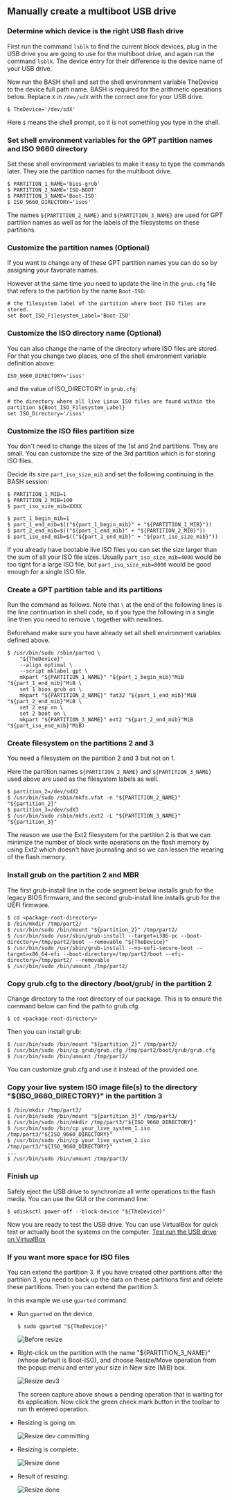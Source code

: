 ## Manually create a multiboot USB drive

### Determine which device is the right USB flash drive

First run the command `lsblk` to find the current block devices,
plug in the USB drive you are going to use for the multiboot drive,
and again run the command `lsblk`.
The device entry for their difference is the device name of your USB drive.

Now run the BASH shell and set the shell environment variable TheDevice to the device full path name.
BASH is required for the arithmetic operations below.
Replace `X` in `/dev/sdX` with the correct one for your USB drive.

```
$ TheDevice='/dev/sdX'
```

Here `$` means the shell prompt, so it is not something you type in the shell.

### Set shell environment variables for the GPT partition names and ISO 9660 directory

Set these shell environment variables to make it easy to type the commands later.
They are the partition names for the multiboot drive.
```
$ PARTITION_1_NAME='bios-grub'
$ PARTITION_2_NAME='ISO-BOOT'
$ PARTITION_3_NAME='Boot-ISO'
$ ISO_9660_DIRECTORY='isos'
```

The names `${PARTITION_2_NAME}` and `${PARTITION_3_NAME}` are used for GPT partition names as well as
for the labels of the filesystems on these partitions.

### Customize the partition names (Optional)

If you want to change any of these GPT partition names you can do so by assigning your favoriate names.

However at the same time you need to update the line in the `grub.cfg` file that refers to the partition by the name `Boot-ISO`:
```
# the filesystem label of the partition where boot ISO files are stored.
set Boot_ISO_Filesystem_Label='Boot-ISO'
```

### Customize the ISO directory name (Optional)

You can also change the name of the directory where ISO files are stored.
For that you change two places, one of the shell environment variable definition above:
```
ISO_9660_DIRECTORY='isos'
```
and the value of ISO_DIRECTORY in `grub.cfg`:
```
# the directory where all live Linux ISO files are found within the partition ${Boot_ISO_Filesystem_Label}
set ISO_Directory='/isos'
```

### Customize the ISO files partition size

You don't need to change the sizes of the 1st and 2nd partitions. They are small.
You can customize the size of the 3rd partition which is for storing ISO files.

Decide its size `part_iso_size_mib` and set the following continuing in the BASH session:
```
$ PARTITION_1_MIB=1
$ PARTITION_2_MIB=100
$ part_iso_size_mib=XXXX

$ part_1_begin_mib=1
$ part_1_end_mib=$(("${part_1_begin_mib}" + "${PARTITION_1_MIB}"))
$ part_2_end_mib=$(("${part_1_end_mib}" + "${PARTITION_2_MIB}"))
$ part_iso_end_mib=$(("${part_2_end_mib}" + "${part_iso_size_mib}"))
```

If you already have bootable live ISO files you can set the size larger than the sum of all your ISO file sizes.
Usually `part_iso_size_mib=4000` would be too tight for a large ISO file, but `part_iso_size_mib=8000` would be good enough for a single ISO file.

### Create a GPT partition table and its partitions

Run the command as follows.
Note that `\` at the end of the following lines is the line continuation in shell code,
so if you type the following in a single line then you need to remove `\` together with newlines.

Beforehand make sure you have already set all shell environment variables defined above.
```
$ /usr/bin/sudo /sbin/parted \
    "${TheDevice}"
    --align optimal \
    --script mklabel gpt \
    mkpart "${PARTITION_1_NAME}" "${part_1_begin_mib}"MiB "${part_1_end_mib}"MiB \
    set 1 bios_grub on \
    mkpart "${PARTITION_2_NAME}" fat32 "${part_1_end_mib}"MiB "${part_2_end_mib}"MiB \
    set 2 esp on \
    set 2 boot on \
    mkpart "${PARTITION_3_NAME}" ext2 "${part_2_end_mib}"MiB "${part_iso_end_mib}"MiB)
```

### Create filesystem on the partitions 2 and 3

You need a filesystem on the partition 2 and 3 but not on 1.

Here the partition names `${PARTITION_2_NAME}` and `${PARTITION_3_NAME}` used above are used as
the filesystem labels as well.
```
$ partition_2=/dev/sdX2
$ /usr/bin/sudo /sbin/mkfs.vfat -n "${PARTITION_2_NAME}" "${partition_2}"
$ partition_3=/dev/sdX3
$ /usr/bin/sudo /sbin/mkfs.ext2 -L "${PARTITION_3_NAME}" "${partition_3}"
```

The reason we use the Ext2 filesystem for the partition 2 is that
we can minimize the number of block write operations on the flash memory
by using Ext2 which doesn't have journaling and so
we can lessen the wearing of the flash memory.


### Install grub on the partition 2 and MBR

The first grub-install line in the code segment below installs grub for the legacy BIOS firmware,
and the second grub-install line installs grub for the UEFI firmware.
```
$ cd <package-root-directory>
$ /bin/mkdir /tmp/part2/
$ /usr/bin/sudo /bin/mount "${partition_2}" /tmp/part2/
$ /usr/bin/sudo /usr/sbin/grub-install --target=i386-pc --boot-directory=/tmp/part2/boot --removable "${TheDevice}"
$ /usr/bin/sudo /usr/sbin/grub-install --no-uefi-secure-boot --target=x86_64-efi --boot-directory=/tmp/part2/boot --efi-directory=/tmp/part2/ --removable
$ /usr/bin/sudo /bin/umount /tmp/part2/
```

### Copy grub.cfg to the directory /boot/grub/ in the partition 2

Change directory to the root directory of our package.
This is to ensure the command below can find the path to grub.cfg.
```
$ cd <package-root-directory>
```

Then you can install grub:
```
$ /usr/bin/sudo /bin/mount "${partition_2}" /tmp/part2/
$ /usr/bin/sudo /bin/cp grub/grub.cfg /tmp/part2/boot/grub/grub.cfg
$ /usr/bin/sudo /bin/umount /tmp/part2/
```

You can customize grub.cfg and use it instead of the provided one.

### Copy your live system ISO image file(s) to the directory "${ISO_9660_DIRECTORY}" in the partition 3
```
$ /bin/mkdir /tmp/part3/
$ /usr/bin/sudo /bin/mount "${partition_3}" /tmp/part3/
$ /usr/bin/sudo /bin/mkdir /tmp/part3/"${ISO_9660_DIRECTORY}"
$ /usr/bin/sudo /bin/cp your_live_system_1.iso /tmp/part3/"${ISO_9660_DIRECTORY}"
$ /usr/bin/sudo /bin/cp your_live_system_2.iso /tmp/part3/"${ISO_9660_DIRECTORY}"
...
$ /usr/bin/sudo /bin/umount /tmp/part3/
```

### Finish up

Safely eject the USB drive to synchronize all write operations to the flash media.
You can use the GUI or the command line:
```
$ udisksctl power-off --block-device "${TheDevice}"
```

Now you are ready to test the USB drive.
You can use VirtualBox for quick test or actually boot the systems on the computer.
[Test run the USB drive on VirtualBox](./test-on-virtualbox.md)


### If you want more space for ISO files

You can extend the partition 3.
If you have created other partitions after the partition 3, you need to back up the data on these partitions first and delete these partitions.
Then you can extend the partition 3.

In this example we use `gparted` command.

- Run `gparted` on the device.
  ```
  $ sudo gparted "${TheDevice}"
  ```
  ![Before resize](image/resize-isodata-partitions_00.png)

- Right-click on the partition with the name "${PARTITION_3_NAME}" (whose default is Boot-ISO),
  and choose Resize/Move operation from the popup menu and enter your size in New size (MiB) box.

  ![Resize dev3](image/resize-isodata-partitions_01.png)

  The screen capture above shows a pending operation that is waiting for its application.
  Now click the green check mark button in the toolbar to run th entered operation.

- Resizing is going on:

  ![Resize dev committing](image/resize-isodata-partitions_02.png)

- Resizing is complete:

  ![Resize done](image/resize-isodata-partitions_03.png)

- Result of resizing:

  ![Resize done](image/resize-isodata-partitions_04.png)

